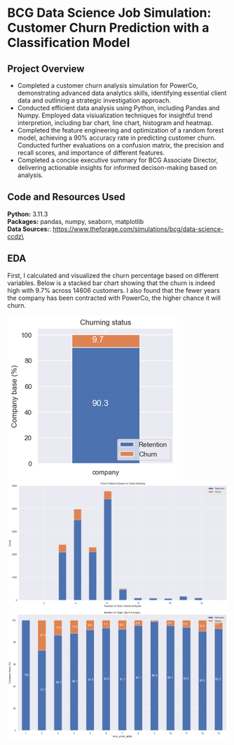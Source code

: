 # BCG Data Science Job Simulation: Customer Churn Prediction with a Classification Model

## Project Overview
- Completed a customer churn analysis simulation for PowerCo, demonstrating advanced data analytics skills, identifying essential client data and outlining a strategic investigation approach.
- Conducted efficient data analysis using Python, including Pandas and Numpy. Employed data visiualization techniques for insightful trend interpretion, including bar chart, line chart, histogram and heatmap.
- Completed the feature engineering and optimization of a random forest model, achieving a 90% accuracy rate in predicting customer churn. Conducted further evaluations on a confusion matrix, the precision and recall scores, and importance of different features.
- Completed a concise executive summary for BCG Associate Director, delivering actionable insights for informed decison-making based on analysis.

## Code and Resources Used
**Python:** 3.11.3 \
**Packages:** pandas, numpy, seaborn, matplotlib\
**Data Sources:**: https://www.theforage.com/simulations/bcg/data-science-ccdz\

## EDA
First, I calculated and visualized the churn percentage based on different variables. Below is a stacked bar chart showing that the churn is indeed high with 9.7% across 14606 customers. I also found that the fewer years the company has been contracted with PowerCo, the higher chance it will churn.

![alt text](stacked_bar_churn.png)
![alt text](churn_antiquity.png)
![alt text](churn_antiquity_perc.png)


